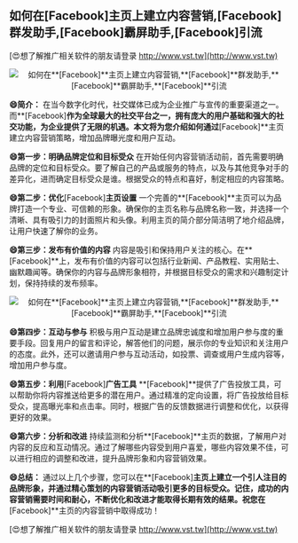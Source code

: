 ## **如何在**[Facebook]**主页上建立内容营销,**[Facebook]**群发助手,**[Facebook]**霸屏助手,**[Facebook]**引流**

[😍想了解推广相关软件的朋友请登录 http://www.vst.tw](http://www.vst.tw)

 <center><img src="https://vst.tw/MP4/tuiguang/png/3.png" alt="如何在**[Facebook]**主页上建立内容营销,**[Facebook]**群发助手,**[Facebook]**霸屏助手,**[Facebook]**引流"></center>

**😄简介：**
在当今数字化时代，社交媒体已成为企业推广与宣传的重要渠道之一。而**[Facebook]**作为全球最大的社交平台之一，拥有庞大的用户基础和强大的社交功能，为企业提供了无限的机遇。本文将为您介绍如何通过**[Facebook]**主页建立内容营销策略，增加品牌曝光度和用户互动。

**😄第一步：明确品牌定位和目标受众**
在开始任何内容营销活动前，首先需要明确品牌的定位和目标受众。要了解自己的产品或服务的特点，以及与其他竞争对手的差异化，进而确定目标受众是谁。根据受众的特点和喜好，制定相应的内容策略。

**😄第二步：优化**[Facebook]**主页设置**
一个完善的**[Facebook]**主页可以为品牌打造一个专业、可信赖的形象。确保你的主页名称与品牌名称一致，并选择一个清晰、具有吸引力的封面照片和头像。利用主页的简介部分简洁明了地介绍品牌，让用户快速了解你的业务。

**😄第三步：发布有价值的内容**
内容是吸引和保持用户关注的核心。在**[Facebook]**上，发布有价值的内容可以包括行业新闻、产品教程、实用贴士、幽默趣闻等。确保你的内容与品牌形象相符，并根据目标受众的需求和兴趣制定计划，保持持续的发布频率。

 <center><img src="https://vst.tw/MP4/tuiguang/png/3.png" alt="如何在**[Facebook]**主页上建立内容营销,**[Facebook]**群发助手,**[Facebook]**霸屏助手,**[Facebook]**引流"></center>

**😄第四步：互动与参与**
积极与用户互动是建立品牌忠诚度和增加用户参与度的重要手段。回复用户的留言和评论，解答他们的问题，展示你的专业知识和关注用户的态度。此外，还可以邀请用户参与互动活动，如投票、调查或用户生成内容等，增加用户参与度。

**😄第五步：利用**[Facebook]**广告工具**
**[Facebook]**提供了广告投放工具，可以帮助你将内容推送给更多的潜在用户。通过精准的定向设置，将广告投放给目标受众，提高曝光率和点击率。同时，根据广告的反馈数据进行调整和优化，以获得更好的效果。

**😄第六步：分析和改进**
持续监测和分析**[Facebook]**主页的数据，了解用户对内容的反应和互动情况。通过了解哪些内容受到用户喜爱，哪些内容效果不佳，可以进行相应的调整和改进，提升品牌形象和内容营销效果。

**😄总结：**
通过以上几个步骤，您可以在**[Facebook]**主页上建立一个引人注目的品牌形象，并通过精心策划的内容营销活动吸引更多的目标受众。记住，成功的内容营销需要时间和耐心，不断优化和改进才能取得长期有效的结果。祝您在**[Facebook]**主页的内容营销中取得成功！

[😍想了解推广相关软件的朋友请登录 http://www.vst.tw](http://www.vst.tw)



